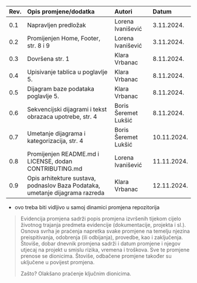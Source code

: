 | Rev. | Opis promjene/dodatka | Autori  | Datum      |
| ---- |:--------------------- |:------- |:---------- |
|  0.1 | Napravljen predložak  | Lorena Ivanišević | 3.11.2024. |
|  0.2  | Promijenjen Home, Footer, str. 8 i 9  | Lorena Ivanišević | 3.11.2024. |
|  0.3    | Dovršena str. 1                      | Klara Vrbanac        | 8.11.2024.           |
|  0.4   | Upisivanje tablica u poglavlje 5.                     | Klara Vrbanac        | 8.11.2024.           |
|  0.5   | Dijagram baze podataka poglavlje 5.                    | Klara Vrbanac        | 8.11.2024.           |
|  0.6   | Sekvencijski dijagrami i tekst obrazaca upotrebe, str. 4 | Boris Šeremet Lukšić | 8.11.2024.           |
|  0.7   | Umetanje dijagrama i kategorizacija, str. 4 | Boris Šeremet Lukšić | 10.11.2024. |
|  0.8   | Promijenjen README.md i LICENSE, dodan CONTRIBUTING.md | Lorena Ivanišević | 11.11.2024. |
|  0.9   | Opis arhitekture sustava, podnaslov Baza Podataka, umetanje dijagrama razreda | Klara Vrbanac | 12.11.2024. |

* ovo treba biti vidljivo u samoj dinamici promjena repozitorija

> Evidencija promjena sadrži popis promjena izvršenih tijekom cijelo životnog trajanja predmeta evidencije (dokumentacije, projekta i sl.). Osnova svrha je praćenja napretka svake promjene na temelju njezina preispitivanja, odobrenja (ili odbijanja), provedbe, kao i zaključenja. Štoviše, dobar dnevnik promjena sadrži i datum promjene i njegov utjecaj na projekt u smislu rizika, vremena i troškova. Sve te promjene prenose se dionicima.  Štoviše, odbačene promjene također su uključene u povijest promjena.
>
> Zašto? Olakšano praćenje ključnim dionicima. 
>
> 
